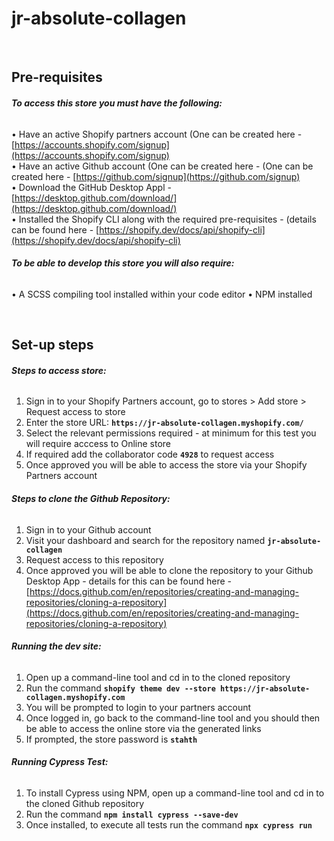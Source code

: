 # jr-absolute-collagen

<br>

**<h2>Pre-requisites</h2>**

**<h6>To access this store you must have the following:</h6>**

• Have an active Shopify partners account (One can be created here - [https://accounts.shopify.com/signup](https://accounts.shopify.com/signup)<br>
• Have an active Github account (One can be created here - (One can be created here - [https://github.com/signup](https://github.com/signup)<br>
• Download the GitHub Desktop Appl - [https://desktop.github.com/download/](https://desktop.github.com/download/)<br>
• Installed the Shopify CLI along with the required pre-requisites - (details can be found here - [https://shopify.dev/docs/api/shopify-cli](https://shopify.dev/docs/api/shopify-cli)

**<h6>To be able to develop this store you will also require:</h6>**

• A SCSS compiling tool installed within your code editor
• NPM installed

<br>

**<h2>Set-up steps</h2>**

**<h6>Steps to access store:</h6>**

1. Sign in to your Shopify Partners account, go to stores > Add store > Request access to store
2. Enter the store URL: **`https://jr-absolute-collagen.myshopify.com/`**
3. Select the relevant permissions required - at minimum for this test you will require acccess to Online store
4. If required add the collaborator code **`4928`** to request access
5. Once approved you will be able to access the store via your Shopify Partners account

**<h6>Steps to clone the Github Repository:</h6>**

1. Sign in to your Github account
2. Visit your dashboard and search for the repository named **`jr-absolute-collagen`**
3. Request access to this repository
4. Once approved you will be able to clone the repository to your Github Desktop App - details for this can be found here - [https://docs.github.com/en/repositories/creating-and-managing-repositories/cloning-a-repository](https://docs.github.com/en/repositories/creating-and-managing-repositories/cloning-a-repository)

**<h6>Running the dev site:</h6>**

1. Open up a command-line tool and cd in to the cloned repository
2. Run the command **`shopify theme dev --store https://jr-absolute-collagen.myshopify.com`**
3. You will be prompted to login to your partners account
4. Once logged in, go back to the command-line tool and you should then be able to access the online store via the generated links
5. If prompted, the store password is **`stahth`**

**<h6>Running Cypress Test:</h6>**

1. To install Cypress using NPM, open up a command-line tool and cd in to the cloned Github repository
2. Run the command **`npm install cypress --save-dev`**
3. Once installed, to execute all tests run the command **`npx cypress run`**

